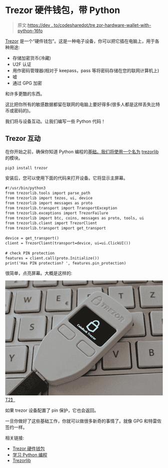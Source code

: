 # Trezor 硬件钱包，带 Python

> 原文:[https://dev . to/codesharedot/tre zor-hardware-wallet-with-python-16fo](https://dev.to/codesharedot/trezor-hardware-wallet-with-python-16fo)

[Trezor](https://trezor.io/) 是一个“硬件钱包”。这是一种电子设备，你可以把它插在电脑上，用于各种用途:

*   存储加密货币(冷藏)
*   U2F 认证
*   用作密码管理器(相对于 keepass，pass 等将密码存储在您的联网计算机上)
*   嘘
*   通过 GPG 加密

和许多更酷的东西。

这比把你所有的敏感数据都留在联网的电脑上要好得多(很多人都是这样丢失比特币或密码的)。

我们将与设备互动。让我们编写一些 Python 代码！

## [](#trezor-interaction)Trezor 互动

在你开始之前，确保你知道 Python 编程的[基础。我们将使用一个名为](https://pythonbasics.org/) [trezorlib](https://github.com/trezor/trezor-firmware/tree/master/python) 的模块。

```
pip3 install trezor 
```

安装后，您可以使用下面的代码来打开设备。它将显示主屏幕。

```
#!/usr/bin/python3
from trezorlib.tools import parse_path                                                                                                         
from trezorlib import tezos, ui, device                                                                                                        
from trezorlib import messages as proto                                                                                                        
from trezorlib.transport import TransportException                                                                                             
from trezorlib.exceptions import TrezorFailure                                                                                                 
from trezorlib import btc, coins, messages as proto, tools, ui                                                                                 
from trezorlib.client import TrezorClient                                                                                                      
from trezorlib.transport import get_transport                                                                                                  

device = get_transport()                                                                                                                       
client = TrezorClient(transport=device, ui=ui.ClickUI())                                                                                       

# check PIN protection                                                                                                                         
features = client.call(proto.Initialize())                                                                                                     
print('Has PIN protection? ', features.pin_protection) 
```

很简单，点亮屏幕。大概是这样的:

[![](img/0d2c18a31a84c13be3e965f6bb6e7afc.png)T2】](https://res.cloudinary.com/practicaldev/image/fetch/s--O24uQNkB--/c_limit%2Cf_auto%2Cfl_progressive%2Cq_auto%2Cw_880/https://proxy.duckduckgo.com/iu/%3Fu%3Dhttps%253A%252F%252Fthegadgetflow.com%252Fwp-content%252Fuploads%252F2018%252F04%252FTrezor-One-Hardware-Bitcoin-Wallet-03.jpg%26f%3D1%26nofb%3D1)

如果 trezor 设备配置了 pin 保护，它也会返回。

一旦你做好了这些基础工作，你就可以做很多新奇的事情了。就像 GPG 和特雷佐签约一样。

相关链接:

*   [Trezor 硬件钱包](https://trezor.io/)
*   [学习 Python 编程](https://pythonbasics.org)
*   [Trezorlib](https://github.com/trezor/trezor-firmware/tree/master/python)